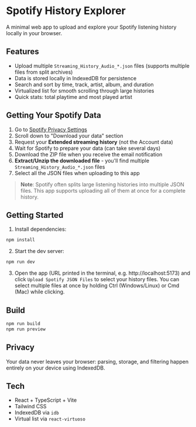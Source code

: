 # Spotify History Explorer

A minimal web app to upload and explore your Spotify listening history locally in your browser.

## Features

- Upload multiple `Streaming_History_Audio_*.json` files (supports multiple files from split archives)
- Data is stored locally in IndexedDB for persistence
- Search and sort by time, track, artist, album, and duration
- Virtualized list for smooth scrolling through large histories
- Quick stats: total playtime and most played artist

## Getting Your Spotify Data

1. Go to [Spotify Privacy Settings](https://www.spotify.com/account/privacy/)
2. Scroll down to "Download your data" section
3. Request your **Extended streaming history** (not the Account data)
4. Wait for Spotify to prepare your data (can take several days)
5. Download the ZIP file when you receive the email notification
6. **Extract/Unzip the downloaded file** - you'll find multiple `Streaming_History_Audio_*.json` files
7. Select all the JSON files when uploading to this app

> **Note**: Spotify often splits large listening histories into multiple JSON files. This app supports uploading all of them at once for a complete history.

## Getting Started

1. Install dependencies:

```cmd
npm install
```

2. Start the dev server:

```cmd
npm run dev
```

3. Open the app (URL printed in the terminal, e.g. http://localhost:5173) and click `Upload Spotify JSON Files` to select your history files. You can select multiple files at once by holding Ctrl (Windows/Linux) or Cmd (Mac) while clicking.

## Build

```cmd
npm run build
npm run preview
```

## Privacy

Your data never leaves your browser: parsing, storage, and filtering happen entirely on your device using IndexedDB.

## Tech

- React + TypeScript + Vite
- Tailwind CSS
- IndexedDB via `idb`
- Virtual list via `react-virtuoso`
